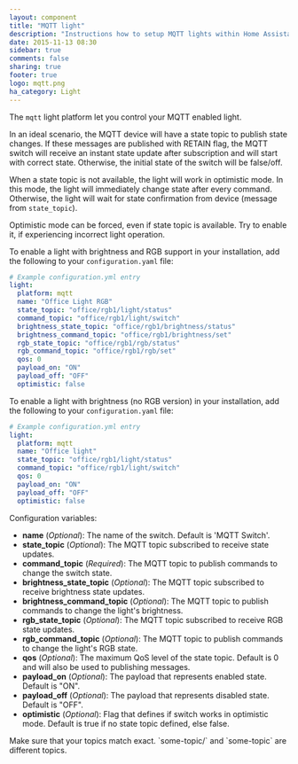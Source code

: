 ```yaml
---
layout: component
title: "MQTT light"
description: "Instructions how to setup MQTT lights within Home Assistant."
date: 2015-11-13 08:30
sidebar: true
comments: false
sharing: true
footer: true
logo: mqtt.png
ha_category: Light
---
```



The `mqtt` light platform let you control your MQTT enabled light.

In an ideal scenario, the MQTT device will have a state topic to publish state changes. If these messages are published with RETAIN flag, the MQTT switch will receive an instant state update after subscription and will start with correct state. Otherwise, the initial state of the switch will be false/off.

When a state topic is not available, the light will work in optimistic mode. In this mode, the light will immediately change state after every command. Otherwise, the light will wait for state confirmation from device (message from `state_topic`).

Optimistic mode can be forced, even if state topic is available. Try to enable it, if experiencing incorrect light operation.

To enable a light with brightness and RGB support in your installation, add the following to your `configuration.yaml` file:

```yaml
# Example configuration.yml entry
light:
  platform: mqtt
  name: "Office Light RGB"
  state_topic: "office/rgb1/light/status"
  command_topic: "office/rgb1/light/switch"
  brightness_state_topic: "office/rgb1/brightness/status"
  brightness_command_topic: "office/rgb1/brightness/set"
  rgb_state_topic: "office/rgb1/rgb/status"
  rgb_command_topic: "office/rgb1/rgb/set"
  qos: 0
  payload_on: "ON"
  payload_off: "OFF"
  optimistic: false
```

To enable a light with brightness (no RGB version) in your installation, add the following to your `configuration.yaml` file:

```yaml
# Example configuration.yml entry
light:
  platform: mqtt
  name: "Office light"
  state_topic: "office/rgb1/light/status"
  command_topic: "office/rgb1/light/switch"
  qos: 0
  payload_on: "ON"
  payload_off: "OFF"
  optimistic: false
```

Configuration variables:

- **name** (*Optional*): The name of the switch. Default is 'MQTT Switch'.
- **state_topic** (*Optional*): The MQTT topic subscribed to receive state updates.
- **command_topic** (*Required*): The MQTT topic to publish commands to change the switch state.
- **brightness_state_topic** (*Optional*): The MQTT topic subscribed to receive brightness state updates.
- **brightness_command_topic** (*Optional*): The MQTT topic to publish commands to change the light's brightness.
- **rgb_state_topic** (*Optional*): The MQTT topic subscribed to receive RGB state updates.
- **rgb_command_topic** (*Optional*): The MQTT topic to publish commands to change the light's RGB state.
- **qos** (*Optional*): The maximum QoS level of the state topic. Default is 0 and will also be used to publishing messages.
- **payload_on** (*Optional*): The payload that represents enabled state. Default is "ON".
- **payload_off** (*Optional*): The payload that represents disabled state. Default is "OFF".
- **optimistic** (*Optional*): Flag that defines if switch works in optimistic mode. Default is true if no state topic defined, else false.

<p class='note warning'>
  Make sure that your topics match exact. `some-topic/` and `some-topic` are different topics.
</p>

